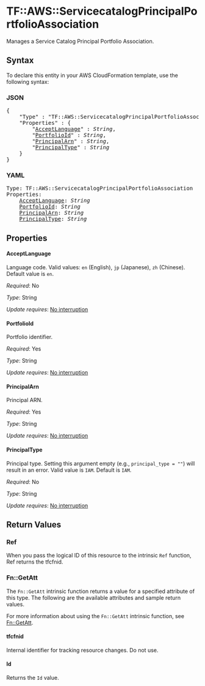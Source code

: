 # TF::AWS::ServicecatalogPrincipalPortfolioAssociation

Manages a Service Catalog Principal Portfolio Association.

## Syntax

To declare this entity in your AWS CloudFormation template, use the following syntax:

### JSON

<pre>
{
    "Type" : "TF::AWS::ServicecatalogPrincipalPortfolioAssociation",
    "Properties" : {
        "<a href="#acceptlanguage" title="AcceptLanguage">AcceptLanguage</a>" : <i>String</i>,
        "<a href="#portfolioid" title="PortfolioId">PortfolioId</a>" : <i>String</i>,
        "<a href="#principalarn" title="PrincipalArn">PrincipalArn</a>" : <i>String</i>,
        "<a href="#principaltype" title="PrincipalType">PrincipalType</a>" : <i>String</i>
    }
}
</pre>

### YAML

<pre>
Type: TF::AWS::ServicecatalogPrincipalPortfolioAssociation
Properties:
    <a href="#acceptlanguage" title="AcceptLanguage">AcceptLanguage</a>: <i>String</i>
    <a href="#portfolioid" title="PortfolioId">PortfolioId</a>: <i>String</i>
    <a href="#principalarn" title="PrincipalArn">PrincipalArn</a>: <i>String</i>
    <a href="#principaltype" title="PrincipalType">PrincipalType</a>: <i>String</i>
</pre>

## Properties

#### AcceptLanguage

Language code. Valid values: `en` (English), `jp` (Japanese), `zh` (Chinese). Default value is `en`.

_Required_: No

_Type_: String

_Update requires_: [No interruption](https://docs.aws.amazon.com/AWSCloudFormation/latest/UserGuide/using-cfn-updating-stacks-update-behaviors.html#update-no-interrupt)

#### PortfolioId

Portfolio identifier.

_Required_: Yes

_Type_: String

_Update requires_: [No interruption](https://docs.aws.amazon.com/AWSCloudFormation/latest/UserGuide/using-cfn-updating-stacks-update-behaviors.html#update-no-interrupt)

#### PrincipalArn

Principal ARN.

_Required_: Yes

_Type_: String

_Update requires_: [No interruption](https://docs.aws.amazon.com/AWSCloudFormation/latest/UserGuide/using-cfn-updating-stacks-update-behaviors.html#update-no-interrupt)

#### PrincipalType

Principal type. Setting this argument empty (e.g., `principal_type = ""`) will result in an error. Valid value is `IAM`. Default is `IAM`.

_Required_: No

_Type_: String

_Update requires_: [No interruption](https://docs.aws.amazon.com/AWSCloudFormation/latest/UserGuide/using-cfn-updating-stacks-update-behaviors.html#update-no-interrupt)

## Return Values

### Ref

When you pass the logical ID of this resource to the intrinsic `Ref` function, Ref returns the tfcfnid.

### Fn::GetAtt

The `Fn::GetAtt` intrinsic function returns a value for a specified attribute of this type. The following are the available attributes and sample return values.

For more information about using the `Fn::GetAtt` intrinsic function, see [Fn::GetAtt](https://docs.aws.amazon.com/AWSCloudFormation/latest/UserGuide/intrinsic-function-reference-getatt.html).

#### tfcfnid

Internal identifier for tracking resource changes. Do not use.

#### Id

Returns the <code>Id</code> value.


